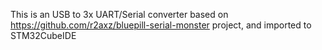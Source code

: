 This is an USB to 3x UART/Serial converter based on https://github.com/r2axz/bluepill-serial-monster project, and imported to STM32CubeIDE
